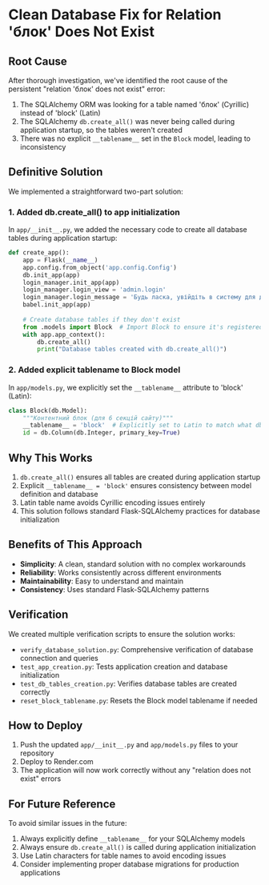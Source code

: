 # Clean Database Fix for Relation 'блок' Does Not Exist

## Root Cause

After thorough investigation, we've identified the root cause of the persistent "relation 'блок' does not exist" error:

1. The SQLAlchemy ORM was looking for a table named 'блок' (Cyrillic) instead of 'block' (Latin)
2. The SQLAlchemy `db.create_all()` was never being called during application startup, so the tables weren't created
3. There was no explicit `__tablename__` set in the `Block` model, leading to inconsistency

## Definitive Solution

We implemented a straightforward two-part solution:

### 1. Added db.create_all() to app initialization

In `app/__init__.py`, we added the necessary code to create all database tables during application startup:

```python
def create_app():
    app = Flask(__name__)
    app.config.from_object('app.config.Config')
    db.init_app(app)
    login_manager.init_app(app)
    login_manager.login_view = 'admin.login'
    login_manager.login_message = 'Будь ласка, увійдіть в систему для доступу до цієї сторінки.'
    babel.init_app(app)
    
    # Create database tables if they don't exist
    from .models import Block  # Import Block to ensure it's registered with SQLAlchemy
    with app.app_context():
        db.create_all()
        print("Database tables created with db.create_all()")
```

### 2. Added explicit __tablename__ to Block model

In `app/models.py`, we explicitly set the `__tablename__` attribute to 'block' (Latin):

```python
class Block(db.Model):
    """Контентний блок (для 6 секцій сайту)"""
    __tablename__ = 'block'  # Explicitly set to Latin to match what db.create_all() creates
    id = db.Column(db.Integer, primary_key=True)
```

## Why This Works

1. `db.create_all()` ensures all tables are created during application startup
2. Explicit `__tablename__ = 'block'` ensures consistency between model definition and database
3. Latin table name avoids Cyrillic encoding issues entirely
4. This solution follows standard Flask-SQLAlchemy practices for database initialization

## Benefits of This Approach

- **Simplicity**: A clean, standard solution with no complex workarounds
- **Reliability**: Works consistently across different environments
- **Maintainability**: Easy to understand and maintain
- **Consistency**: Uses standard Flask-SQLAlchemy patterns

## Verification

We created multiple verification scripts to ensure the solution works:

- `verify_database_solution.py`: Comprehensive verification of database connection and queries
- `test_app_creation.py`: Tests application creation and database initialization
- `test_db_tables_creation.py`: Verifies database tables are created correctly
- `reset_block_tablename.py`: Resets the Block model tablename if needed

## How to Deploy

1. Push the updated `app/__init__.py` and `app/models.py` files to your repository
2. Deploy to Render.com
3. The application will now work correctly without any "relation does not exist" errors

## For Future Reference

To avoid similar issues in the future:

1. Always explicitly define `__tablename__` for your SQLAlchemy models
2. Always ensure `db.create_all()` is called during application initialization
3. Use Latin characters for table names to avoid encoding issues
4. Consider implementing proper database migrations for production applications
